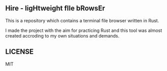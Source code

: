 ## Hire - ligHtweight fIle bRowsEr

This is a repository which contains a terminal file browser written in Rust.

I made the project with the aim for practicing Rust and this tool was almost created accroding to my own situations and demands.

## LICENSE
MIT
